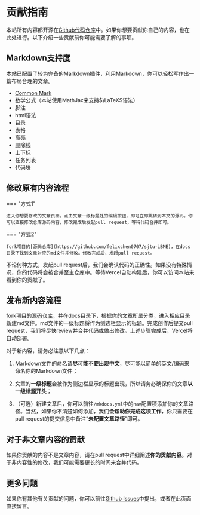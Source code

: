 # 贡献指南

本站所有内容都开源在[Github代码仓库](https://github.com/felixchen0707/sjtu-iBME)中。如果你想要贡献你自己的内容，也在此处进行。以下介绍一些贡献前你可能需要了解的事项。

## Markdown支持度

本站已配置了较为完备的Markdown插件，利用Markdown，你可以轻松写作出一篇布局合理的文章。

+ [Common Mark](https://commonmark.org/help/)
+ 数学公式（本站使用MathJax来支持$\LaTeX$语法）
+ 脚注
+ html语法
+ 目录
+ 表格
+ 高亮
+ 删除线
+ 上下标
+ 任务列表
+ 代码块

## 修改原有内容流程

=== "方式1"

    进入你想要修改的文章页面，点击文章一级标题处的编辑按钮，即可立即跳转到本文的源码。你可以直接修改仓库源码内容，修改完成后发起pull request，等待代码合并即可。

=== "方式2"

    fork项目的[源码仓库](https://github.com/felixchen0707/sjtu-iBME)，在docs目录下找到文章对应的md文件并修改。修改完成后，发起pull request。

不论何种方式，发起pull request后，我们会确认代码的正确性。如果没有特殊情况，你的代码将会被合并至主仓库中。等待Vercel自动构建后，你可以访问本站来看到你的贡献了。

## 发布新内容流程

fork项目的[源码仓库](https://github.com/felixchen0707/sjtu-iBME)，并在docs目录下，根据你的文章所属分类，进入相应目录新建md文件。md文件的一级标题将作为侧边栏显示的标题。完成创作后提交pull request，我们将尽快review并合并代码或做出修改。上述步骤完成后，Vercel将自动部署。

对于新内容，请务必注意以下几点：

1. Markdown文件的命名请**尽可能不要出现中文**，尽可能以简单的英文/编码来命名你的Markdown文件；
   
2. 文章的**一级标题**会被作为侧边栏显示的标题出现，所以请务必确保你的文章**以一级标题开头**；
   
3. （可选）新建文章后，你可以前往`/mkdocs.yml`中的`nav`配置项添加你的文章路径。当然，如果你不清楚如何添加，我们**会帮助你完成这项工作**，你只需要在pull request的提交信息中备注“**未配置文章路径**”即可。
   
## 对于非文章内容的贡献

如果你贡献的内容不是文章内容，请在pull request中详细阐述**你的贡献内容**。对于非内容性的修改，我们可能需要更长的时间来合并代码。

## 更多问题

如果你有其他有关贡献的问题，你可以前往[Github Issues](https://github.com/felixchen0707/sjtu-iBME/issues)中提出，或者在此页面直接留言。

